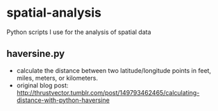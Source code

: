 # spatial-analysis
Python scripts I use for the analysis of spatial data

## haversine.py
- calculate the distance between two latitude/longitude points in feet, miles, meters, or kilometers.
- original blog post: http://thrustvector.tumblr.com/post/149793462465/calculating-distance-with-python-haversine
